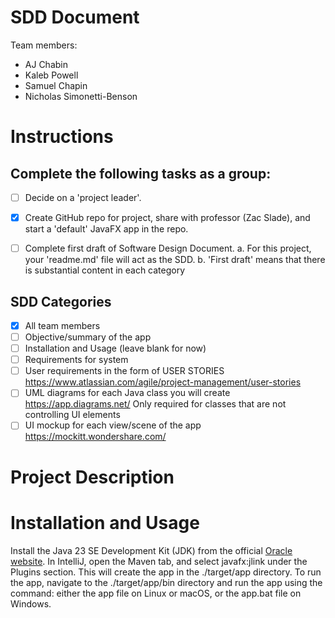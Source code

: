 # SDD Document
Team members:
- AJ Chabin
- Kaleb Powell
- Samuel Chapin
- Nicholas Simonetti-Benson

# Instructions

## Complete the following tasks as a group:

- [ ] Decide on a 'project leader'.

- [x] Create GitHub repo for project, share with professor (Zac Slade), and start a 'default' JavaFX app in the repo.

- [ ] Complete first draft of Software Design Document.
   a. For this project, your 'readme.md' file will act as the SDD.
   b. 'First draft' means that there is substantial content in each category

## SDD Categories
- [x] All team members
- [ ] Objective/summary of the app
- [ ] Installation and Usage (leave blank for now)
- [ ] Requirements for system
- [ ] User requirements in the form of USER STORIES https://www.atlassian.com/agile/project-management/user-stories
- [ ] UML diagrams for each Java class you will create https://app.diagrams.net/ Only required for classes that are not controlling UI elements
- [ ] UI mockup for each view/scene of the app https://mockitt.wondershare.com/

# Project Description



# Installation and Usage
Install the Java 23 SE Development Kit (JDK) from the official [Oracle website](https://www.oracle.com/java/technologies/downloads/#java23).
In IntelliJ, open the Maven tab, and select javafx:jlink under the Plugins section.
This will create the app in the ./target/app directory. To run the app, navigate to the ./target/app/bin directory and run the app using the command:
either the app file on Linux or macOS, or the app.bat file on Windows.
